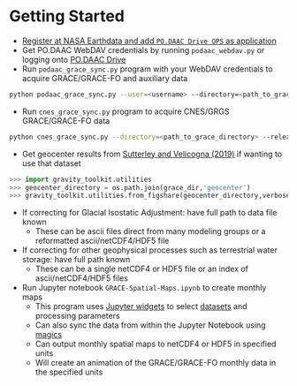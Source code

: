Getting Started
===============

- [Register at NASA Earthdata and add `PO.DAAC Drive OPS` as application](./NASA-Earthdata.md)
- Get PO.DAAC WebDAV credentials by running `podaac_webdav.py` or logging onto [PO.DAAC Drive](https://podaac-tools.jpl.nasa.gov/drive)  
- Run `podaac_grace_sync.py` program with your WebDAV credentials to acquire GRACE/GRACE-FO and auxiliary data  
```bash
python podaac_grace_sync.py --user=<username> --directory=<path_to_grace_directory> --release RL06
```
- Run `cnes_grace_sync.py` program to acquire CNES/GRGS GRACE/GRACE-FO data  
```bash
python cnes_grace_sync.py --directory=<path_to_grace_directory> --release RL05
```
- Get geocenter results from [Sutterley and Velicogna (2019)](https://doi.org/10.3390/rs11182108) if wanting to use that dataset
```python
>>> import gravity_toolkit.utilities
>>> geocenter_directory = os.path.join(grace_dir,'geocenter')
>>> gravity_toolkit.utilities.from_figshare(geocenter_directory,verbose=True)
```
- If correcting for Glacial Isostatic Adjustment: have full path to data file known  
    * These can be ascii files direct from many modeling groups or a reformatted ascii/netCDF4/HDF5 file  
- If correcting for other geophysical processes such as terrestrial water storage: have full path known  
    * These can be a single netCDF4 or HDF5 file or an index of ascii/netCDF4/HDF5 files  
- Run Jupyter notebook `GRACE-Spatial-Maps.ipynb` to create monthly maps  
    * This program uses [Jupyter widgets](https://ipywidgets.readthedocs.io/en/latest/) to select [datasets](./GRACE-Data-File-Formats.md) and processing parameters  
    * Can also sync the data from within the Jupyter Notebook using [magics](https://ipython.readthedocs.io/en/stable/interactive/magics.html)
    * Can output monthly spatial maps to netCDF4 or HDF5 in specified units
    * Will create an animation of the GRACE/GRACE-FO monthly data in the specified units  
